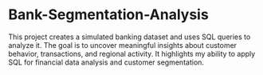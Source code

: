 # Bank-Segmentation-Analysis
This project creates a simulated banking dataset and uses SQL queries to analyze it. The goal is to uncover meaningful insights about customer behavior, transactions, and regional activity. It highlights my ability to apply SQL for financial data analysis and customer segmentation.
